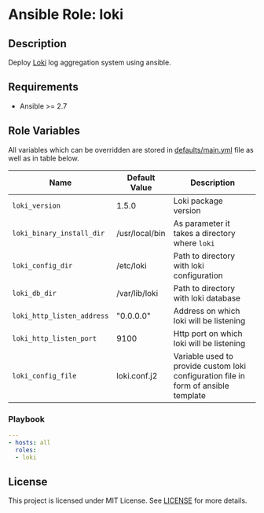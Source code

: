 # Ansible Role: loki


## Description

Deploy [Loki](https://github.com/grafana/loki) log aggregation system using ansible.


## Requirements

- Ansible >= 2.7

## Role Variables

All variables which can be overridden are stored in [defaults/main.yml](defaults/main.yml) file as well as in table below.

| Name           | Default Value | Description                        |
| -------------- | ------------- | -----------------------------------|
| `loki_version` | 1.5.0 | Loki package version |
| `loki_binary_install_dir` | /usr/local/bin | As parameter it takes a directory where `loki` |
| `loki_config_dir` | /etc/loki | Path to directory with loki configuration |
| `loki_db_dir` | /var/lib/loki | Path to directory with loki database |
| `loki_http_listen_address` | "0.0.0.0" | Address on which loki will be listening |
| `loki_http_listen_port` | 9100 | Http port on which loki will be listening |
| `loki_config_file` | loki.conf.j2 | Variable used to provide custom loki configuration file in form of ansible template |

### Playbook
```yaml
---
- hosts: all
  roles:
  - loki
```

## License

This project is licensed under MIT License. See [LICENSE](/LICENSE) for more details.